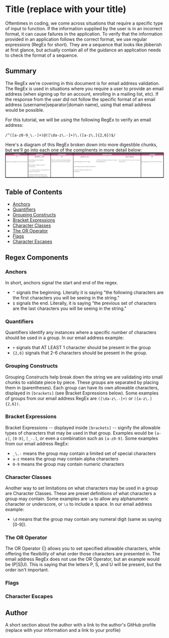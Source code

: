# Title (replace with your title)

Oftentimes in coding, we come across situations that require a specific type of input to function. If the information supplied by the user is in an incorrect format, it can cause failures in the application. To verify that the information provided in an application follows the correct format, we use regular expressions (RegEx for short). They are a sequence that looks like jibberish at first glance, but actually contain all of the guidance an application needs to check the format of a sequence.

## Summary

The RegEx we're covering in this document is for email address validation. The RegEx is used in situations where you require a user to provide an email address (when signing up for an account, enrolling in a mailing list, etc). If the response from the user did not follow the specific format of an email address (username|separator|domain name), using that email address would be possible.

For this tutorial, we will be using the following RegEx to verify an email address:

`/^([a-z0-9_\.-]+)@([\da-z\.-]+)\.([a-z\.]{2,6})$/`

Here's a diagram of this RegEx broken down into more digestible chunks, but we'll go into each one of the complnents in more detail below:
![diagram of parts of email address RegEx](./Screenshot%202023-05-09%20152727.png)

## Table of Contents

- [Anchors](#anchors)
- [Quantifiers](#quantifiers)
- [Grouping Constructs](#grouping-constructs)
- [Bracket Expressions](#bracket-expressions)
- [Character Classes](#character-classes)
- [The OR Operator](#the-or-operator)
- [Flags](#flags)
- [Character Escapes](#character-escapes)

## Regex Components

### Anchors

In short, anchors signal the start and end of the regex. 

- `^` signals the beginning. Literally it is saying "the following characters are the first characters you will be seeing in the string." 
- `$` signals the end. Literally, it is saying "the previous set of characters are the last characters you will be seeing in the string."


### Quantifiers

Quantifiers identify any instances where a specific number of characters should be used in a group. In our email address example:

- `+` signals that AT LEAST 1 character should be present in the group
- `{2,6}` signals that 2-6 characters should be present in the group.


### Grouping Constructs

Grouping Constructs help break down the string we are validating into small chunks to validate piece by piece. These groups are separated by placing them in (parentheses). Each group can have its own allowable characters, displayed in `[brackets]` (see Bracket Expressions below). Some examples of groups from our email address RegEx are `([\da-z\.-]+)` or `([a-z\.]{2,6})`.


### Bracket Expressions

Bracket Expressions -- displayed inside `[brackets]` -- signify the allowable types of characters that may be used in that group. Examples would be `[a-z]`, `[0-9]`, `[_-.]`, or even a combination such as `[a-z0-9]`. Some examples from our email address RegEx:

- `_\.-` means the group may contain a limited set of special characters
- `a-z`  means the group may contain alpha characters 
- `0-9`  means the group may contain numeric characters 

### Character Classes

Another way to set limitations on what characters may be used in a group are Character Classes. These are preset definitions of what characters a group may contain. Some examples are `\w` to allow any alphanumeric character or underscore, or `\s` to include a space. In our email address example: 

- `\d` means that the group may contain any numeral digit (same as saying [0-9]).


### The OR Operator

The OR Operator (|) allows you to set specified allowable characters, while offering the flexibility of what order those characters are presented in. The email address RegEx does not use the OR Operator, but an example would be (P|S|U). This is saying that the letters P, S, and U will be present, but the order isn't important.


### Flags

### Character Escapes

## Author

A short section about the author with a link to the author's GitHub profile (replace with your information and a link to your profile)
